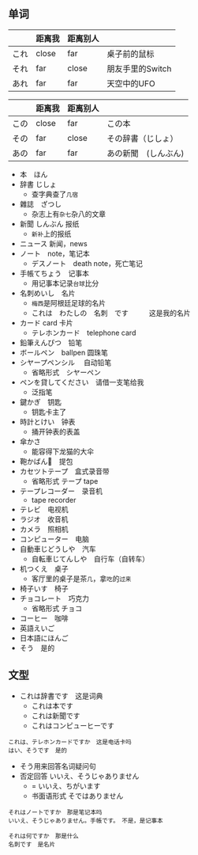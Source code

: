 ## 单词

|    | 距离我   | 距离别人   |             |
|----|-------|--------|-------------|
| これ | close | far    | 桌子前的鼠标      |
| それ | far   | close  | 朋友手里的Switch |
| あれ | far   | far    | 天空中的UFO     |

|    | 距离我   | 距离别人   |             |
|----|-------|--------|-------------|
| この | close | far    | この本         |
| その | far   | close  | その辞書（じしょ）   |
| あの | far   | far    | あの新聞　(しんぶん) |


- 本　ほん
- 辞書 じしょ
    - 查字典查了`几宿`
- 雜誌　ざつし　
    - 杂志上有`杂七`杂八的文章
- 新聞 しんぶん  报纸
    - `新补`上的报纸
- ニュース 新闻，news
- ノート　note，笔记本
    - デスノート　death note，死亡笔记
- 手帳てちょう　记事本
    - 用记事本记录`台球`比分
- 名刺めいし　名片
    - `梅西`是阿根廷足球的名片
    - これは　わたしの　名刺　です　　　这是我的名片
- カード card 卡片
    - テレホンカード　telephone card 
- 鉛筆えんぴつ　铅笔
- ボールペン　ballpen 圆珠笔
- シヤープペンシル 　自动铅笔
    - 省略形式　シヤーペン
- ペンを貸してください　请借一支笔给我
    - 泛指笔
- 鍵かぎ　钥匙
    - 钥匙卡主了
- 時計とけい　钟表
    - 捅开钟表的表盖
- 傘かさ　
    - 能容得下龙猫的大伞 
- 鞄かばん👜　提包
- カセツトテープ　盒式录音带
    - 省略形式 テープ tape 
- テープレコーダー　录音机
    - tape recorder 
- テレビ　电视机
- ラジオ　收音机
- カメラ　照相机
- コンピューター　电脑
- 自動車じどうしや　汽车
    - 自転車じてんしや　自行车（自转车）
- 机つくえ　桌子
    - 客厅里的桌子是茶`几`，拿`吃`的`过来`
- 椅子いす　椅子
- チョコレート　巧克力
    - 省略形式 チョコ
- コーヒー　咖啡
- 英語えいご　
- 日本語にほんご　
- そう　是的

## 文型

- これは辞書です　这是词典
    - これは本です　
    - これは新聞です
    - これはコンピューヒーです　

```
これは、テレホンカードですか　这是电话卡吗
はい、そうです　是的
```
- そう用来回答名词疑问句
- 否定回答 いいえ、そうじゃありません
    - = いいえ、ちがいます　
    - 书面语形式 そではありません

```
それはノートですか　那是笔记本吗
いいえ、そうじゃありません。手帳です。　不是，是记事本
```

```
それは何ですか　那是什么
名刺です　是名片
```
